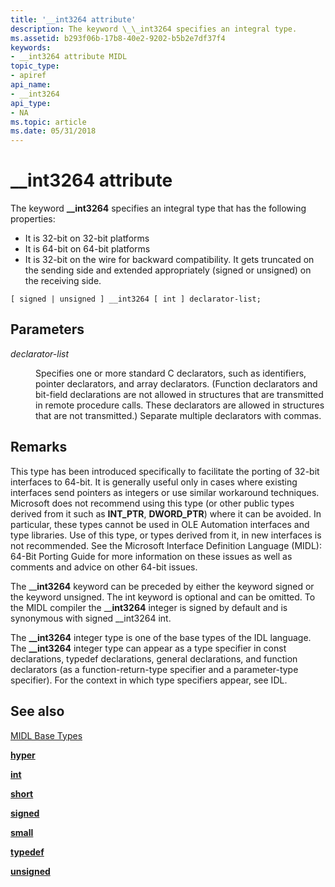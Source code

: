 ```yaml
---
title: '__int3264 attribute'
description: The keyword \_\_int3264 specifies an integral type.
ms.assetid: b293f06b-17b8-40e2-9202-b5b2e7df37f4
keywords:
- __int3264 attribute MIDL
topic_type:
- apiref
api_name:
- __int3264
api_type:
- NA
ms.topic: article
ms.date: 05/31/2018
---
```


# \_\_int3264 attribute

The keyword **\_\_int3264** specifies an integral type that has the following properties:

-   It is 32-bit on 32-bit platforms
-   It is 64-bit on 64-bit platforms
-   It is 32-bit on the wire for backward compatibility. It gets truncated on the sending side and extended appropriately (signed or unsigned) on the receiving side.

``` syntax
[ signed | unsigned ] __int3264 [ int ] declarator-list;
```

## Parameters

<dl> <dt>

*declarator-list* 
</dt> <dd>

Specifies one or more standard C declarators, such as identifiers, pointer declarators, and array declarators. (Function declarators and bit-field declarations are not allowed in structures that are transmitted in remote procedure calls. These declarators are allowed in structures that are not transmitted.) Separate multiple declarators with commas.

</dd> </dl>

## Remarks

This type has been introduced specifically to facilitate the porting of 32-bit interfaces to 64-bit. It is generally useful only in cases where existing interfaces send pointers as integers or use similar workaround techniques. Microsoft does not recommend using this type (or other public types derived from it such as **INT\_PTR**, **DWORD\_PTR**) where it can be avoided. In particular, these types cannot be used in OLE Automation interfaces and type libraries. Use of this type, or types derived from it, in new interfaces is not recommended. See the Microsoft Interface Definition Language (MIDL): 64-Bit Porting Guide for more information on these issues as well as comments and advice on other 64-bit issues.

The \_\_**int3264** keyword can be preceded by either the keyword signed or the keyword unsigned. The int keyword is optional and can be omitted. To the MIDL compiler the \_\_**int3264** integer is signed by default and is synonymous with signed \_\_int3264 int.

The **\_\_int3264** integer type is one of the base types of the IDL language. The **\_\_int3264** integer type can appear as a type specifier in const declarations, typedef declarations, general declarations, and function declarators (as a function-return-type specifier and a parameter-type specifier). For the context in which type specifiers appear, see IDL.

## See also

<dl> <dt>

[MIDL Base Types](midl-base-types.md)
</dt> <dt>

[**hyper**](hyper.md)
</dt> <dt>

[**int**](int.md)
</dt> <dt>

[**short**](short.md)
</dt> <dt>

[**signed**](signed.md)
</dt> <dt>

[**small**](small.md)
</dt> <dt>

[**typedef**](typedef.md)
</dt> <dt>

[**unsigned**](unsigned.md)
</dt> </dl>

 

 




